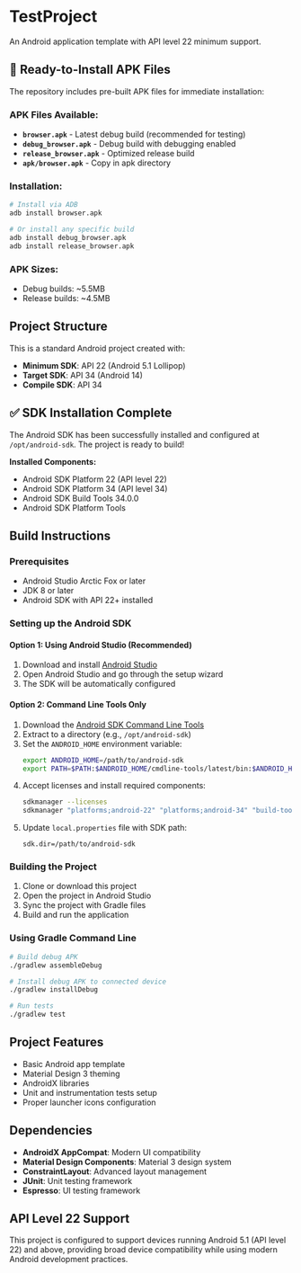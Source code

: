 # TestProject

An Android application template with API level 22 minimum support.

## 📱 Ready-to-Install APK Files

The repository includes pre-built APK files for immediate installation:

### APK Files Available:
- **`browser.apk`** - Latest debug build (recommended for testing)
- **`debug_browser.apk`** - Debug build with debugging enabled
- **`release_browser.apk`** - Optimized release build
- **`apk/browser.apk`** - Copy in apk directory

### Installation:
```bash
# Install via ADB
adb install browser.apk

# Or install any specific build
adb install debug_browser.apk
adb install release_browser.apk
```

### APK Sizes:
- Debug builds: ~5.5MB
- Release builds: ~4.5MB

## Project Structure

This is a standard Android project created with:
- **Minimum SDK**: API 22 (Android 5.1 Lollipop)
- **Target SDK**: API 34 (Android 14)
- **Compile SDK**: API 34

## ✅ SDK Installation Complete

The Android SDK has been successfully installed and configured at `/opt/android-sdk`. The project is ready to build!

**Installed Components:**
- Android SDK Platform 22 (API level 22)
- Android SDK Platform 34 (API level 34) 
- Android SDK Build Tools 34.0.0
- Android SDK Platform Tools

## Build Instructions

### Prerequisites
- Android Studio Arctic Fox or later
- JDK 8 or later
- Android SDK with API 22+ installed

### Setting up the Android SDK

#### Option 1: Using Android Studio (Recommended)
1. Download and install [Android Studio](https://developer.android.com/studio)
2. Open Android Studio and go through the setup wizard
3. The SDK will be automatically configured

#### Option 2: Command Line Tools Only
1. Download the [Android SDK Command Line Tools](https://developer.android.com/studio#command-tools)
2. Extract to a directory (e.g., `/opt/android-sdk`)
3. Set the `ANDROID_HOME` environment variable:
   ```bash
   export ANDROID_HOME=/path/to/android-sdk
   export PATH=$PATH:$ANDROID_HOME/cmdline-tools/latest/bin:$ANDROID_HOME/platform-tools
   ```
4. Accept licenses and install required components:
   ```bash
   sdkmanager --licenses
   sdkmanager "platforms;android-22" "platforms;android-34" "build-tools;34.0.0"
   ```
5. Update `local.properties` file with SDK path:
   ```
   sdk.dir=/path/to/android-sdk
   ```

### Building the Project

1. Clone or download this project
2. Open the project in Android Studio
3. Sync the project with Gradle files
4. Build and run the application

### Using Gradle Command Line

```bash
# Build debug APK
./gradlew assembleDebug

# Install debug APK to connected device
./gradlew installDebug

# Run tests
./gradlew test
```

## Project Features

- Basic Android app template
- Material Design 3 theming
- AndroidX libraries
- Unit and instrumentation tests setup
- Proper launcher icons configuration

## Dependencies

- **AndroidX AppCompat**: Modern UI compatibility
- **Material Design Components**: Material 3 design system
- **ConstraintLayout**: Advanced layout management
- **JUnit**: Unit testing framework
- **Espresso**: UI testing framework

## API Level 22 Support

This project is configured to support devices running Android 5.1 (API level 22) and above, providing broad device compatibility while using modern Android development practices.
